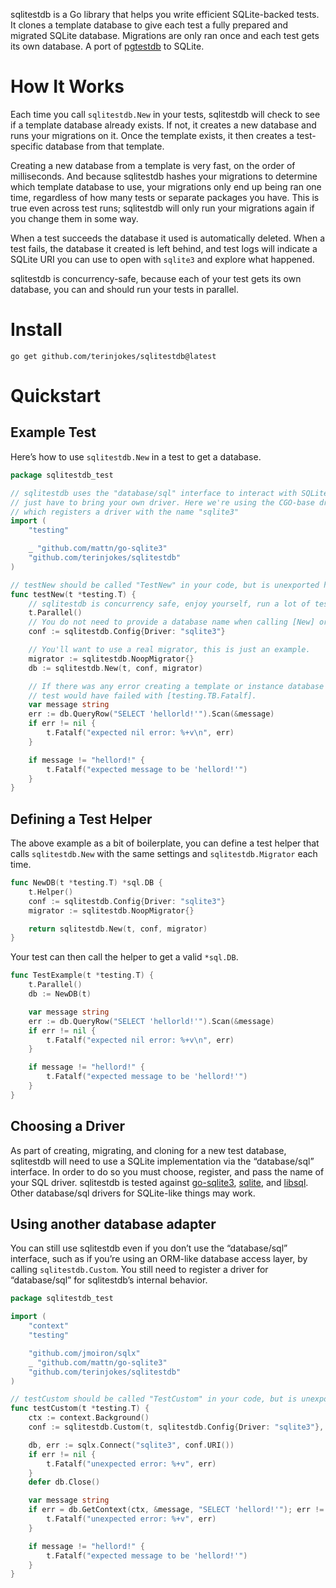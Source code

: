 sqlitestdb is a Go library that helps you write efficient SQLite-backed tests. It clones a template database to give each test a fully prepared and migrated SQLite database. Migrations are only ran once and each test gets its own database. A port of [pgtestdb](https://github.com/peterldowns/pgtestdb) to SQLite.


# How It Works

Each time you call `sqlitestdb.New` in your tests, sqlitestdb will check to see if a template database already exists. If not, it creates a new database and runs your migrations on it. Once the template exists, it then creates a test-specific database from that template.

Creating a new database from a template is very fast, on the order of milliseconds. And because sqlitestdb hashes your migrations to determine which template database to use, your migrations only end up being ran one time, regardless of how many tests or separate packages you have. This is true even across test runs; sqlitestdb will only run your migrations again if you change them in some way.

When a test succeeds the database it used is automatically deleted. When a test fails, the database it created is left behind, and test logs will indicate a SQLite URI you can use to open with `sqlite3` and explore what happened.

sqlitestdb is concurrency-safe, because each of your test gets its own database, you can and should run your tests in parallel.


# Install

```shell
go get github.com/terinjokes/sqlitestdb@latest
```


# Quickstart


## Example Test

Here&rsquo;s how to use `sqlitestdb.New` in a test to get a database.

```go
package sqlitestdb_test

// sqlitestdb uses the "database/sql" interface to interact with SQLite, you
// just have to bring your own driver. Here we're using the CGO-base driver,
// which registers a driver with the name "sqlite3"
import (
	"testing"

	_ "github.com/mattn/go-sqlite3"
	"github.com/terinjokes/sqlitestdb"
)

// testNew should be called "TestNew" in your code, but is unexported here for GoDoc.
func testNew(t *testing.T) {
	// sqlitestdb is concurrency safe, enjoy yourself, run a lot of tests at once.
	t.Parallel()
	// You do not need to provide a database name when calling [New] or [Custom].
	conf := sqlitestdb.Config{Driver: "sqlite3"}

	// You'll want to use a real migrator, this is just an example.
	migrator := sqlitestdb.NoopMigrator{}
	db := sqlitestdb.New(t, conf, migrator)

	// If there was any error creating a template or instance database the
	// test would have failed with [testing.TB.Fatalf].
	var message string
	err := db.QueryRow("SELECT 'hellorld!'").Scan(&message)
	if err != nil {
		t.Fatalf("expected nil error: %+v\n", err)
	}

	if message != "hellord!" {
		t.Fatalf("expected message to be 'hellord!'")
	}
}
```


## Defining a Test Helper

The above example as a bit of boilerplate, you can define a test helper that calls `sqlitestdb.New` with the same settings and `sqlitestdb.Migrator` each time.

```go
func NewDB(t *testing.T) *sql.DB {
	t.Helper()
	conf := sqlitestdb.Config{Driver: "sqlite3"}
	migrator := sqlitestdb.NoopMigrator{}

	return sqlitestdb.New(t, conf, migrator)
}
```

Your test can then call the helper to get a valid `*sql.DB`.

```go
func TestExample(t *testing.T) {
	t.Parallel()
	db := NewDB(t)

	var message string
	err := db.QueryRow("SELECT 'hellorld!'").Scan(&message)
	if err != nil {
		t.Fatalf("expected nil error: %+v\n", err)
	}

	if message != "hellord!" {
		t.Fatalf("expected message to be 'hellord!'")
	}
}
```


## Choosing a Driver

As part of creating, migrating, and cloning for a new test database, sqlitestdb will need to use a SQLite implementation via the &ldquo;database/sql&rdquo; interface. In order to do so you must choose, register, and pass the name of your SQL driver. sqlitestdb is tested against [go-sqlite3](https://github.com/mattn/go-sqlite3), [sqlite](https://modernc.org/sqlite), and [libsql](https://github.com/tursodatabase/go-libsql). Other database/sql drivers for SQLite-like things may work.


## Using another database adapter

You can still use sqlitestdb even if you don&rsquo;t use the &ldquo;database/sql&rdquo; interface, such as if you&rsquo;re using an ORM-like database access layer, by calling `sqlitestdb.Custom`. You still need to register a driver for &ldquo;database/sql&rdquo; for sqlitestdb&rsquo;s internal behavior.

```go
package sqlitestdb_test

import (
	"context"
	"testing"

	"github.com/jmoiron/sqlx"
	_ "github.com/mattn/go-sqlite3"
	"github.com/terinjokes/sqlitestdb"
)

// testCustom should be called "TestCustom" in your code, but is unexported here for GoDoc.
func testCustom(t *testing.T) {
	ctx := context.Background()
	conf := sqlitestdb.Custom(t, sqlitestdb.Config{Driver: "sqlite3"}, sqlitestdb.NoopMigrator{})

	db, err := sqlx.Connect("sqlite3", conf.URI())
	if err != nil {
		t.Fatalf("unexpected error: %+v", err)
	}
	defer db.Close()

	var message string
	if err = db.GetContext(ctx, &message, "SELECT 'hellord!'"); err != nil {
		t.Fatalf("unexpected error: %+v", err)
	}

	if message != "hellord!" {
		t.Fatalf("expected message to be 'hellord!'")
	}
}
```
